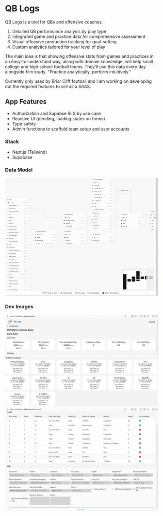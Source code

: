 # QB Logs
QB Logs is a tool for QBs and offensive coaches.
1. Detailed QB performance analysis by play type
2. Integrated game and practice data for comprehensive assessment
3. Visual offensive production tracking for goal-setting
4. Custom analytics tailored for your level of play

The main idea is that showing offensive stats from games and practices in an easy-to-understand way, along with domain knowledge, will help small college and high school football teams. They'll use this data every day alongside film study.  "Practice analytically, perform intuitively."

Currently only used by Briar Cliff football and I am working on developing out the required features to sell as a SAAS.

## App Features
- Authorization and Supabse RLS by use case
- Reactive UI (pending, loading states on forms)
- Type safety
- Admin functions to scaffold team setup and user accounts

### Stack
- Next.js (Tailwind)
- Supabase

### Data Model
![QB Logs Data Model Image](/images/dataModel.png)

### Dev Images
![QB Logs demo image](images/QBL1.png)
![QB Logs demo image](images/QBL-family-breakdown.png)
![QB Logs demo image](images/QBL-log.png)